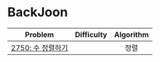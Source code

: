 # BackJoon

<table>
  <thead>
    <tr>
      <th>Problem</th>
      <th>Difficulty</th>
      <th>Algorithm</th>
    </tr>
   </thead>
   <tbody>
     <tr>
      <td><a href="https://www.acmicpc.net/problem/2750">2750: 수 정렬하기</a></td>
      <td style="text-align: center"><image src="https://d2gd6pc034wcta.cloudfront.net/tier/4.svg" height="14" /></td>
      <td style="text-align: center">정렬</td>
     </tr>
  </tbody>
</table>

